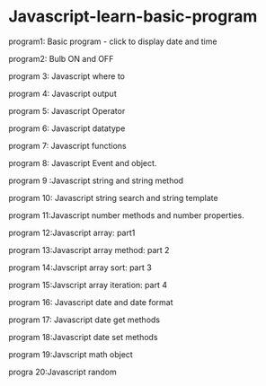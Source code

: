 # Javascript-learn-basic-program
program1: Basic program - click to display date and time 

program2: Bulb ON and OFF

program 3: Javascript where to

program 4: Javascript output

program 5: Javascript Operator

program 6: Javascript datatype

program 7: Javascript functions

program 8: Javascript Event and object.

program 9 :Javascript string and string method

program 10: Javascript string search and string template

program 11:Javascript number methods and number properties.

program 12:Javascript array: part1

program 13:Javascript array method: part 2

program 14:Javscript array sort: part 3

program 15:Javscript array iteration: part 4

program 16: Javascript date and date format

program 17: Javascript date get methods

program 18:Javascript date set methods

program 19:Javscript math object

progra 20:Javascript random
